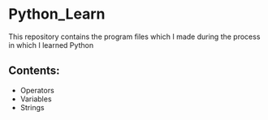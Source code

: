 ﻿# Python_Learn
This repository contains the program files which I made during the process in which I learned Python

## Contents:
* Operators
* Variables
* Strings
